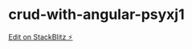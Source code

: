 # crud-with-angular-psyxj1

[Edit on StackBlitz ⚡️](https://stackblitz.com/edit/crud-with-angular-psyxj1)